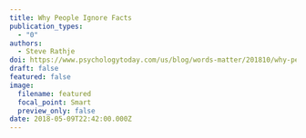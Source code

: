 ```yaml
---
title: Why People Ignore Facts
publication_types:
  - "0"
authors:
  - Steve Rathje
doi: https://www.psychologytoday.com/us/blog/words-matter/201810/why-people-ignore-facts
draft: false
featured: false
image:
  filename: featured
  focal_point: Smart
  preview_only: false
date: 2018-05-09T22:42:00.000Z
---
```

